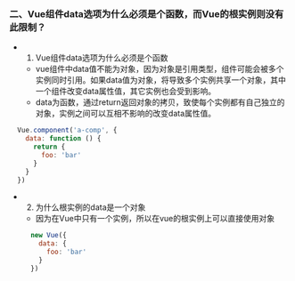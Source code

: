 ### 二、Vue组件data选项为什么必须是个函数，而Vue的根实例则没有此限制？
- 1. Vue组件data选项为什么必须是个函数
  + vue组件中data值不能为对象，因为对象是引用类型，组件可能会被多个实例同时引用。如果data值为对象，将导致多个实例共享一个对象，其中一个组件改变data属性值，其它实例也会受到影响。
  + data为函数，通过return返回对象的拷贝，致使每个实例都有自己独立的对象，实例之间可以互相不影响的改变data属性值。

```js
  Vue.component('a-comp', {
    data: function () {
      return {
        foo: 'bar'
      }
    }
  })
```

- 2. 为什么根实例的data是一个对象
  + 因为在Vue中只有一个实例，所以在vue的根实例上可以直接使用对象

  ```js
    new Vue({
      data: {
        foo: 'bar'
      }
    })
  ```
